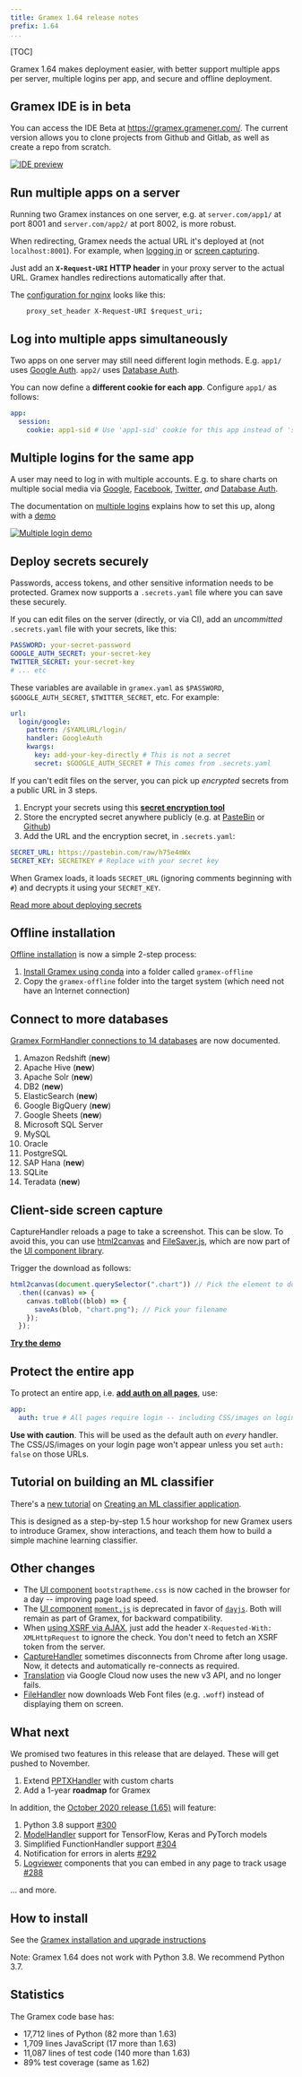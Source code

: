```yaml
---
title: Gramex 1.64 release notes
prefix: 1.64
...
```


[TOC]

Gramex 1.64 makes deployment easier, with better support multiple apps per server, multiple logins per app, and secure and offline deployment.

## Gramex IDE is in beta

You can access the IDE Beta at <https://gramex.gramener.com/>. The current version allows you to
clone projects from Github and Gitlab, as well as create a repo from scratch.

[![IDE preview](ide.gif)](https://gramex.gramener.com/)

## Run multiple apps on a server

Running two Gramex instances on one server, e.g. at
`server.com/app1/` at port 8001 and `server.com/app2/` at port 8002, is more robust.

When redirecting, Gramex needs the actual URL it's deployed at (not `localhost:8001`). For example,
when [logging in](../../auth/) or [screen capturing](../../capturehandler/).

Just add an **`X-Request-URI` HTTP header** in your proxy server to the actual URL. Gramex handles
redirections automatically after that.

The [configuration for nginx](../../deploy/#proxy-servers) looks like this:

```nginx
    proxy_set_header X-Request-URI $request_uri;
```

## Log into multiple apps simultaneously

Two apps on one server may still need different login methods.
E.g. `app1/` uses [Google Auth](../../auth/#google-auth).
`app2/` uses [Database Auth](../../auth/#database-auth).

You can now define a **different cookie for each app**. Configure `app1/` as follows:

```yaml
app:
  session:
    cookie: app1-sid # Use 'app1-sid' cookie for this app instead of 'sid'
```

## Multiple logins for the same app

A user may need to log in with multiple accounts. E.g. to share charts on
multiple social media via
[Google](../../auth/#google-auth),
[Facebook](<(../../auth/#facebook-auth)>),
[Twitter](../../auth/#twitter-auth), _and_
[Database Auth](../../auth/#database-auth).

The documentation on [multiple logins](../../auth/#multiple-logins) explains how to set this up,
along with a [demo](../../auth/multi)

[![Multiple login demo](multi-login.gif)](../../auth/multi)

## Deploy secrets securely

Passwords, access tokens, and other sensitive information needs to be protected. Gramex now
supports a `.secrets.yaml` file where you can save these securely.

If you can edit files on the server (directly, or via CI), add an _uncommitted_ `.secrets.yaml`
file with your secrets, like this:

```yaml
PASSWORD: your-secret-password
GOOGLE_AUTH_SECRET: your-secret-key
TWITTER_SECRET: your-secret-key
# ... etc
```

These variables are available in `gramex.yaml` as `$PASSWORD`, `$GOOGLE_AUTH_SECRET`,
`$TWITTER_SECRET`, etc. For example:

```yaml
url:
  login/google:
    pattern: /$YAMLURL/login/
    handler: GoogleAuth
    kwargs:
      key: add-your-key-directly # This is not a secret
      secret: $GOOGLE_AUTH_SECRET # This comes from .secrets.yaml
```

If you can't edit files on the server, you can pick up _encrypted_ secrets from a public URL in 3 steps.

1. Encrypt your secrets using this **[secret encryption tool](../../deploy/secrets)**
2. Store the encrypted secret anywhere publicly (e.g. at [PasteBin](https://pastebin.com/) or [Github](https://gist.github.com/))
3. Add the URL and the encryption secret, in `.secrets.yaml`:

```yaml
SECRET_URL: https://pastebin.com/raw/h75e4mWx
SECRET_KEY: SECRETKEY # Replace with your secret key
```

When Gramex loads, it loads `SECRET_URL` (ignoring comments beginning with `#`) and decrypts it using your `SECRET_KEY`.

[Read more about deploying secrets](../../deploy/#secrets)

## Offline installation

[Offline installation](../../install/#offline-install) is now a simple 2-step process:

1. [Install Gramex using conda](../../install/#conda-install) into a folder called `gramex-offline`
2. Copy the `gramex-offline` folder into the target system (which need not have an Internet connection)

## Connect to more databases

[Gramex FormHandler connections to 14 databases](../../formhandler/#supported-databases)
are now documented.

1. Amazon Redshift (**new**)
2. Apache Hive (**new**)
3. Apache Solr (**new**)
4. DB2 (**new**)
5. ElasticSearch (**new**)
6. Google BigQuery (**new**)
7. Google Sheets (**new**)
8. Microsoft SQL Server
9. MySQL
10. Oracle
11. PostgreSQL
12. SAP Hana (**new**)
13. SQLite
14. Teradata (**new**)

## Client-side screen capture

CaptureHandler reloads a page to take a screenshot. This can be slow. To avoid this, you can use
[html2canvas](https://github.com/niklasvh/html2canvas) and
[FileSaver.js](https://www.npmjs.com/package/file-saver), which are now part of the
[UI component library](../../uicomponents/).

Trigger the download as follows:

```js
html2canvas(document.querySelector(".chart")) // Pick the element to download
  .then((canvas) => {
    canvas.toBlob((blob) => {
      saveAs(blob, "chart.png"); // Pick your filename
    });
  });
```

**[Try the demo](../../capturehandler/html2canvas.html)**

## Protect the entire app

To protect an entire app, i.e. [**add auth on all pages**](../../auth/#authorization), use:

```yaml
app:
  auth: true # All pages require login -- including CSS/images on login page!
```

**Use with caution**. This will be used as the default auth on _every_ handler.
The CSS/JS/images on your login page won't appear unless you set `auth: false` on those URLs.

## Tutorial on building an ML classifier

There's a [new tutorial](../../tutorials/) on
[Creating an ML classifier application](https://github.com/gramexrecipes/gramex-ml-workshop).

This is designed as a step-by-step 1.5 hour workshop for new Gramex users to introduce Gramex, show
interactions, and teach them how to build a simple machine learning classifier.

## Other changes

- The [UI component](../../uicomponents/) `bootstraptheme.css` is now cached in the browser
  for a day -- improving page load speed.
- The [UI component](../../uicomponents/) [`moment.js`](https://momentjs.com/) is deprecated in
  favor of [`dayjs`](https://day.js.org/). Both will remain as part of Gramex, for backward
  compatibility.
- When [using XSRF via AJAX](../../filehandler/#xsrf), just add the header
  `X-Requested-With: XMLHttpRequest` to ignore the check. You don't need to fetch an XSRF token
  from the server.
- [CaptureHandler](../../capturehandler/) sometimes disconnects from Chrome after long usage. Now,
  it detects and automatically re-connects as required.
- [Translation](../../translate/) via Google Cloud now uses the new v3 API, and no longer fails.
- [FileHandler](../../filehandler/) now downloads Web Font files (e.g. `.woff`) instead of
  displaying them on screen.

## What next

We promised two features in this release that are delayed. These will get pushed to November.

1. Extend [PPTXHandler](../../pptxhandler/) with custom charts
2. Add a 1-year **roadmap** for Gramex

In addition, the [October 2020 release (1.65)](https://github.com/gramener/gramex/milestone/14) will feature:

1. Python 3.8 support [#300](https://github.com/gramener/gramex/issues/300)
2. [ModelHandler](../../modelhandler/) support for TensorFlow, Keras and PyTorch models
3. Simplified FunctionHandler support [#304](https://github.com/gramener/gramex/issues/304)
4. Notification for errors in alerts [#292](https://github.com/gramener/gramex/issues/292)
5. [Logviewer](../../logviewer/) components that you can embed in any page to track usage [#288](https://github.com/gramener/gramex/issues/288)

... and more.

## How to install

See the [Gramex installation and upgrade instructions](../../install/)

Note: Gramex 1.64 does not work with Python 3.8. We recommend Python 3.7.

## Statistics

The Gramex code base has:

- 17,712 lines of Python (82 more than 1.63)
- 1,709 lines JavaScript (17 more than 1.63)
- 11,087 lines of test code (140 more than 1.63)
- 89% test coverage (same as 1.62)
